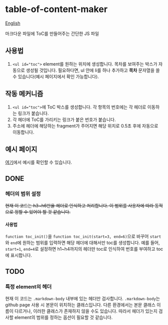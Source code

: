 # table-of-content-maker

[English](https://github.com/Orb-H/markdown-toc-maker/blob/main/README_en.md)

마크다운 파일에 ToC를 만들어주는 간단한 JS 파일

## 사용법

1. `<ul id="toc">` element를 원하는 위치에 생성합니다. 목차를 보여주는 박스가 자동으로 생성될 것입니다. 필요하다면, ul 안에 li를 하나 추가하고 **목차** 문자열을 쓸 수 있습니다(예시 페이지에서 확인 가능합니다).

## 작동 메커니즘

1. `<ul id="toc">`에 ToC 박스를 생성합니다. 각 항목의 번호에는 각 헤더로 이동하는 링크가 붙습니다.
1. 각 헤더에 ToC를 가리키는 링크가 붙은 번호가 붙습니다.
1. 주소에 헤더에 해당하는 fragment가 주어지면 해당 위치로 0.5초 후에 자동으로 이동합니다.

## 예시 페이지

[여기](https://orb-h.github.io/markdown-toc-maker/example)에서 예시를 확인할 수 있습니다.

## DONE

### 헤더의 범위 설정

~~현재 이 코드는 h3~h6만을 헤더로 인식하고 처리합니다. 이 범위를 사용자에 따라 동적으로 정할 수 있어야 할 것 같습니다.~~

#### 사용법

`function toc_init()`을 `function toc_init(start=3, end=6)`으로 바꾸어 `start`와 `end`에 원하는 범위를 입력하면 해당 헤더에 대해서만 toc를 생성합니다. 예를 들어, `start=1`, `end=4`로 설정하면 h1~h4까지의 헤더만 toc로 인식하여 번호를 부여하고 toc에 표시합니다.

## TODO

### 특정 element의 헤더

현재 이 코드는 `.markdown-body` 내부에 있는 헤더만 검사합니다. `.markdown-body`는 github page 사용 시 본문이 위치하는 클래스입니다. 다른 환경에서는 본문 클래스 이름이 다르거나, 이러한 클래스가 존재하지 않을 수도 있습니다. 따라서 헤더가 있는지 검사할 element의 범위를 정하는 옵션이 필요할 것 같습니다.